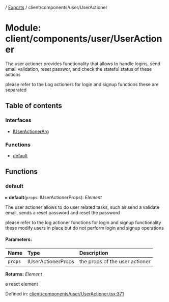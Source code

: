 [](../README.md) / [Exports](../modules.md) / client/components/user/UserActioner

# Module: client/components/user/UserActioner

The user actioner provides functionality that allows to handle logins,
send email validation, reset passwor, and check the stateful status
of these actions

please refer to the Log actioners for login and signup functions
these are separated

## Table of contents

### Interfaces

- [IUserActionerArg](../interfaces/client_components_user_useractioner.iuseractionerarg.md)

### Functions

- [default](client_components_user_useractioner.md#default)

## Functions

### default

▸ **default**(`props`: IUserActionerProps): *Element*

The user actioner allows to do user related tasks, such as
send a validate email, sends a reset password and reset the password

please refer to the log actioner functions for login and signup functionality
these modify users in place but do not perform login and signup operations

#### Parameters:

Name | Type | Description |
:------ | :------ | :------ |
`props` | IUserActionerProps | the props of the user actioner   |

**Returns:** *Element*

a react element

Defined in: [client/components/user/UserActioner.tsx:371](https://github.com/onzag/itemize/blob/11a98dec/client/components/user/UserActioner.tsx#L371)
